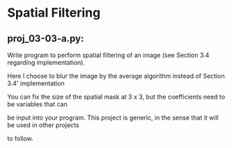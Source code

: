 Spatial Filtering
===============

proj_03-03-a.py:
---------------
Write program to perform spatial filtering of an image (see Section 3.4 regarding implementation).

Here I choose to blur the image by the average algorithm instead of Section 3.4' implementation

You can fix the size of the spatial mask at 3 x 3, but the coefficients need to be variables that can 

be input into your program. This project is generic, in the sense that it will be used in other projects

to follow.





